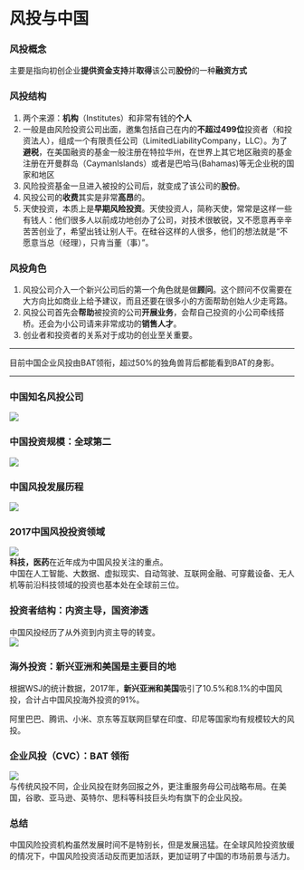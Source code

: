 # 风投与中国
### 风投概念
主要是指向初创企业**提供资金支持**并**取得**该公司**股份**的一种**融资方式**   

### 风投结构
1) 两个来源：**机构**（Institutes）和非常有钱的**个人**   
2) 一般是由风险投资公司出面，邀集包括自己在内的**不超过499位**投资者（和投资法人），组成一个有限责任公司（LimitedLiabilityCompany，LLC）。为了**避税**，在美国融资的基金一般注册在特拉华州，在世界上其它地区融资的基金注册在开曼群岛（CaymanIslands）或者是巴哈马(Bahamas)等无企业税的国家和地区
3) 风险投资基金一旦进入被投的公司后，就变成了该公司的**股份**。
4) 风投公司的**收费**其实是非常**高昂**的。
5) 天使投资，本质上是**早期风险投资**。天使投资人，简称天使，常常是这样一些有钱人：他们很多人以前成功地创办了公司，对技术很敏锐，又不愿意再辛辛苦苦创业了，希望出钱让别人干。在硅谷这样的人很多，他们的想法就是“不愿意当总（经理），只肯当董（事）”。

### 风投角色
1) 风投公司介入一个新兴公司后的第一个角色就是做**顾问**。这个顾问不仅需要在大方向比如商业上给予建议，而且还要在很多小的方面帮助创始人少走弯路。
2) 风投公司首先会**帮助**被投资的公司**开展业务**，会帮自己投资的小公司牵线搭桥。还会为小公司请来非常成功的**销售人才**。
3) 创业者和投资者的关系对于成功的创业至关重要。
***
目前中国企业风投由BAT领衔，超过50%的独角兽背后都能看到BAT的身影。
***
### 中国知名风投公司
![](https://github.com/lanruoshengchunxia/swi-homework/raw/gh-pages/images/风投公司排名.jpg)<br>

### 中国投资规模：全球第二
![](https://github.com/lanruoshengchunxia/swi-homework/raw/gh-pages/images/规模.jpg)<br>

### 中国风投发展历程
![](https://github.com/lanruoshengchunxia/swi-homework/raw/gh-pages/images/发展历程.jpg)<br>

### 2017中国风投投资领域
![](https://github.com/lanruoshengchunxia/swi-homework/raw/gh-pages/images/投资领域.jpg)<br> 
**科技，医药**在近年成为中国风投关注的重点。      
中国在人工智能、大数据、虚拟现实、自动驾驶、互联网金融、可穿戴设备、无人机等前沿科技领域的投资也基本处在全球前三位。 

### 投资者结构：内资主导，国资渗透
中国风投经历了从外资到内资主导的转变。   
![](https://github.com/lanruoshengchunxia/swi-homework/raw/gh-pages/images/融资来源.jpg)<br> 

### 海外投资：新兴亚洲和美国是主要目的地
根据WSJ的统计数据，2017年，**新兴亚洲和美国**吸引了10.5%和8.1%的中国风投，合计占中国风投海外投资的91%。

阿里巴巴、腾讯、小米、京东等互联网巨擘在印度、印尼等国家均有规模较大的风投。

### 企业风投（CVC）：BAT 领衔
![](https://github.com/lanruoshengchunxia/swi-homework/raw/gh-pages/images/BAT.jpg)<br> 
与传统风投不同，企业风投在财务回报之外，更注重服务母公司战略布局。在美国，谷歌、亚马逊、英特尔、思科等科技巨头均有旗下的企业风投。

### 总结

中国风险投资机构虽然发展时间不是特别长，但是发展迅猛。在全球风险投资放缓的情况下，中国风险投资活动反而更加活跃，更加证明了中国的市场前景与活力。